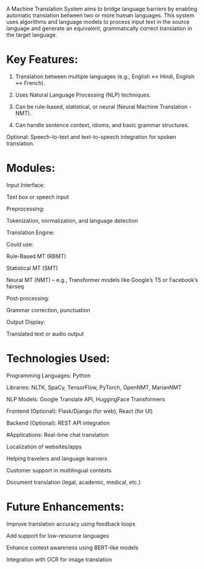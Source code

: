A Machine Translation System aims to bridge language barriers by enabling automatic translation between two or more human languages. This system uses algorithms and language models to process input text in the source language and generate an equivalent, grammatically correct translation in the target language.

# Key Features:
1.  Translation between multiple languages (e.g., English ↔ Hindi, English ↔ French).

2. Uses Natural Language Processing (NLP) techniques.

3. Can be rule-based, statistical, or neural (Neural Machine Translation - NMT).

4.  Can handle sentence context, idioms, and basic grammar structures.

 Optional: Speech-to-text and text-to-speech integration for spoken translation.

# Modules:
Input Interface:

Text box or speech input

Preprocessing:

Tokenization, normalization, and language detection

Translation Engine:

Could use:

Rule-Based MT (RBMT)

Statistical MT (SMT)

Neural MT (NMT) – e.g., Transformer models like Google’s T5 or Facebook’s fairseq

Post-processing:

Grammar correction, punctuation

Output Display:

Translated text or audio output

# Technologies Used:
Programming Languages: Python

Libraries: NLTK, SpaCy, TensorFlow, PyTorch, OpenNMT, MarianNMT

NLP Models: Google Translate API, HuggingFace Transformers

Frontend (Optional): Flask/Django (for web), React (for UI)

Backend (Optional): REST API integration

#Applications:
Real-time chat translation

Localization of websites/apps

Helping travelers and language learners

Customer support in multilingual contexts

Document translation (legal, academic, medical, etc.)

# Future Enhancements:
Improve translation accuracy using feedback loops

Add support for low-resource languages

Enhance context awareness using BERT-like models

Integration with OCR for image translation
